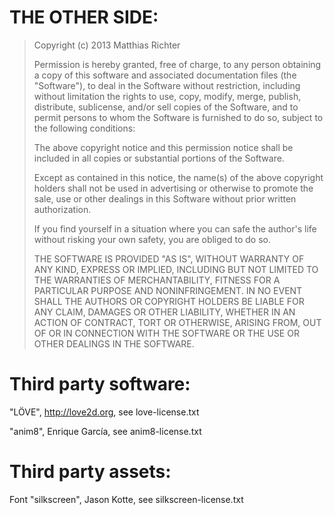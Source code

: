 THE OTHER SIDE:
===============

> Copyright (c) 2013 Matthias Richter
>
> Permission is hereby granted, free of charge, to any person obtaining a copy
> of this software and associated documentation files (the "Software"), to
> deal in the Software without restriction, including without limitation the
> rights to use, copy, modify, merge, publish, distribute, sublicense, and/or
> sell copies of the Software, and to permit persons to whom the Software is
> furnished to do so, subject to the following conditions:
>
> The above copyright notice and this permission notice shall be included in
> all copies or substantial portions of the Software.
>
> Except as contained in this notice, the name(s) of the above copyright
> holders shall not be used in advertising or otherwise to promote the sale,
> use or other dealings in this Software without prior written authorization.
>
> If you find yourself in a situation where you can safe the author's life
> without risking your own safety, you are obliged to do so.
>
> THE SOFTWARE IS PROVIDED "AS IS", WITHOUT WARRANTY OF ANY KIND, EXPRESS OR
> IMPLIED, INCLUDING BUT NOT LIMITED TO THE WARRANTIES OF MERCHANTABILITY,
> FITNESS FOR A PARTICULAR PURPOSE AND NONINFRINGEMENT. IN NO EVENT SHALL THE
> AUTHORS OR COPYRIGHT HOLDERS BE LIABLE FOR ANY CLAIM, DAMAGES OR OTHER
> LIABILITY, WHETHER IN AN ACTION OF CONTRACT, TORT OR OTHERWISE, ARISING
> FROM, OUT OF OR IN CONNECTION WITH THE SOFTWARE OR THE USE OR OTHER DEALINGS
> IN THE SOFTWARE.


Third party software:
=====================

"LÖVE", http://love2d.org, see love-license.txt

"anim8", Enrique García, see anim8-license.txt


Third party assets:
===================

Font "silkscreen", Jason Kotte, see silkscreen-license.txt
